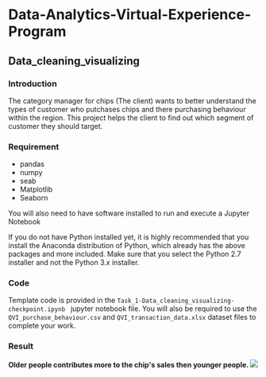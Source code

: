# Data-Analytics-Virtual-Experience-Program
## Data_cleaning_visualizing

### Introduction 

The category manager for chips (The client) wants to better understand the types of customer who putchases chips and there purchasing behaviour within the region.
This project helps the client to find out which segment of customer they should target. 

### Requirement 

* pandas
* numpy
* seab
* Matplotlib
* Seaborn

You will also need to have software installed to run and execute a Jupyter Notebook

If you do not have Python installed yet, it is highly recommended that you install the Anaconda distribution of Python, 
which already has the above packages and more included. Make sure that you select the Python 2.7 installer and not the Python 3.x installer.

### Code
Template code is provided in the `Task_1-Data_cleaning_visualizing-checkpoint.ipynb ` jupyter notebook file. 
You will also be required to use the `QVI_purchase_behaviour.csv` and `QVI_transaction_data.xlsx` dataset files to complete your work. 

### Result 

<strong> Older people contributes more to the chip's sales then younger people. </strong>
<img src="./Capture" />
